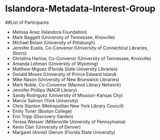 # Islandora-Metadata-Interest-Group

##List of Participants

* Melissa Anez (Islandora Foundation)
* Mark Baggett (University of Tennessee, Knoxville)
* Michael Bolam (University of Pittsburgh)
* Jennifer Eustis, Co-Convenor (University of Connecticut Libraries, Storrs)
* Christina Harlow, Co-Convenor (University of Tennessee, Knoxville)
* Amanda Lehman (University of Wyoming)
* Matthew Miguez (Florida State University Libraries)
* Donald Moses (University of Prince Edward Island)
* Mike Nason (University of New Brunswick Libraries)
* Mark Noble, Co-Convenor (Marmot Library Network)
* Jennifer Phillips (NACR Library)
* Sandy Rodriguez (University of Missouri-Kansas City)
* Marcia Salmon (York University)
* Chris Stanton (Metropolitan New York Library Council)
* Emily Toner (Boston College)
* Erin Tripp (Discovery Garden)
* Teresa Weisser (Millersville University of Pennsylvania)
* Kevin Clair (University of Denver)
* Margaret (Annie) Glerum (Florida State University)
